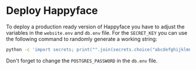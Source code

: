 # Deploy Happyface

To deploy a production ready version of Happyface you have to adjust the variables in the `website.env` and `db.env` file.
For the `SECRET_KEY` you can use the following command to randomly generate a working string:

```bash
python -c 'import secrets; print("".join(secrets.choice("abcdefghijklmnopqrstuvwxyzABCDEFGHIJKLMNOPQRSTUVWXYZ0123456789") for i in range(60)))'
```

Don't forget to change the `POSTGRES_PASSWORD` in the `db.env` file.

